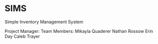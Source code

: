 # SIMS
Simple Inventory Management System

Project Manager:    Team Members:
Mikayla Quaderer    Nathan Rossow
                    Erin Day
                    Caleb Trayer
